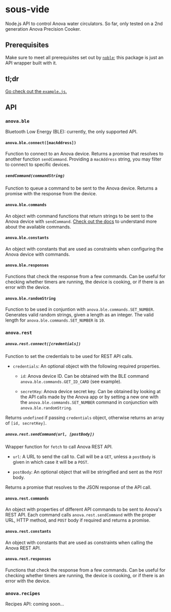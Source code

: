 # sous-vide

Node.js API to control Anova water circulators. So far, only tested on a 2nd
generation Anova Precision Cooker.

## Prerequisites

Make sure to meet all prerequisites set out by [`noble`][1]; this package is
just an API wrapper built with it.

## tl;dr

[Go check out the `example.js`.][3]

## API

### `anova.ble`

Bluetooth Low Energy (BLE): currently, the only supported API.

#### `anova.ble.connect([macAddress])`

Function to connect to an Anova device. Returns a promise that resolves to
another function `sendCommand`. Providing a `macAddress` string, you may filter
to connect to specific devices.

##### `sendCommand(commandString)`

Function to queue a command to be sent to the Anova device. Returns a promise
with the response from the device.

#### `anova.ble.commands`

An object with command functions that return strings to be sent to the Anova
device with `sendCommand`. [Check out the docs][2] to understand more about the
available commands.

#### `anova.ble.constants`

An object with constants that are used as constraints when configuring the
Anova device with commands.

#### `anova.ble.responses`

Functions that check the response from a few commands. Can be useful for
checking whether timers are running, the device is cooking, or if there is an
error with the device.

#### `anova.ble.randomString`

Function to be used in conjuntion with `anova.ble.commands.SET_NUMBER`.
Generates valid random strings, given a length as an integer. The valid length
for `anova.ble.commands.SET_NUMBER` is `10`.

### `anova.rest`

##### `anova.rest.connect([credentials])`

Function to set the credentials to be used for REST API calls.

*   `credentials`: An optional object with the following required properties.

    *   `id`: Anova device ID. Can be obtained with the BLE command
        `anova.ble.commands.GET_ID_CARD` (see example).

    *   `secretKey`: Anova device secret key. Can be obtained by
        looking at the API calls made by the Anova app or by setting a new one
        with the `anova.ble.commands.SET_NUMBER` command in conjunction with
        `anova.ble.randomString`.

Returns `undefined` if passing `credentials` object, otherwise returns an array
of `[id, secretKey]`.

##### `anova.rest.sendCommand(url, [postBody])`

Wrapper function for `fetch` to call Anova REST API.

*   `url`: A URL to send the call to. Call will be a `GET`, unless a `postBody`
    is given in which case it will be a `POST`.

*   `postBody`: An optional object that will be stringified and sent as the
    `POST` body.

Returns a promise that resolves to the JSON response of the API call.

#### `anova.rest.commands`

An object with properties of different API commands to be sent to Anova's REST
API. Each command calls `anova.rest.sendCommand` with the proper URL, HTTP
method, and `POST` body if required and returns a promise.

#### `anova.rest.constants`

An object with constants that are used as constraints when calling the Anova
REST API.

#### `anova.rest.responses`

Functions that check the response from a few commands. Can be useful for
checking whether timers are running, the device is cooking, or if there is an
error with the device.

### `anova.recipes`

Recipes API: coming soon...

[1]: https://github.com/sandeepmistry/noble#prerequisites
[2]: https://github.com/dfrankland/sous-vide/blob/master/docs/ble.md
[3]: https://github.com/dfrankland/sous-vide/blob/master/example.js
